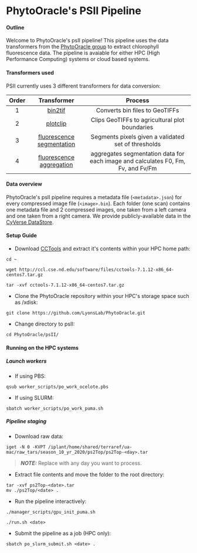 # PhytoOracle's PSII Pipeline

#### Outline

Welcome to PhytoOracle's psII pipeline! This pipeline uses the data transformers from the [PhytoOracle group](https://github.com/phytooracle) to extract chlorophyll fluorescence data. The pipeline is avaiable for either HPC (High Performance Computing) systems or cloud based systems.

#### Transformers used

PSII currently uses 3 different transformers for data conversion:

|Order|Transformer|Process
|:-:|:-:|:-:|
1|[bin2tif](https://github.com/phytooracle/psii_bin_to_tif)|Converts bin files to GeoTIFFs|
2|[plotclip](https://github.com/phytooracle/rgb_flir_plot_clip_geojson)|Clips GeoTIFFs to agricultural plot boundaries|
3|[fluorescence segmentation](https://github.com/phytooracle/psii_segmentation)|Segments pixels given a validated set of thresholds|
4|[fluorescence aggregation](https://github.com/phytooracle/psii_fluorescence_aggregation)|aggregates segmentation data for each image and calculates F0, Fm, Fv, and Fv/Fm|

#### Data overview

PhytoOracle's psII pipeline requires a metadata file (`<metadata>.json`) for every compressed image file (`<image>.bin`). Each folder (one scan) contains one metadata file and 2 compressed images, one taken from a left camera and one taken from a right camera. We provide publicly-available data in the [CyVerse DataStore](https://datacommons.cyverse.org/browse/iplant/home/shared/terraref/ua-mac/raw_tars).

#### Setup Guide

- Download [CCTools](http://ccl.cse.nd.edu/software/downloadfiles.php) and extract it's contents within your HPC home path:
```
cd ~

wget http://ccl.cse.nd.edu/software/files/cctools-7.1.12-x86_64-centos7.tar.gz

tar -xvf cctools-7.1.12-x86_64-centos7.tar.gz
```       

- Clone the PhytoOracle repository within your HPC's storage space such as /xdisk:
```
git clone https://github.com/LyonsLab/PhytoOracle.git
```

- Change directory to psII:
```
cd PhytoOracle/psII/
```

#### Running on the HPC systems
##### Launch workers
- If using PBS: 
```
qsub worker_scripts/po_work_ocelote.pbs
```
- If using SLURM:
```
sbatch worker_scripts/po_work_puma.sh
```

##### Pipeline staging
- Download raw data:
```
iget -N 0 -KVPT /iplant/home/shared/terraref/ua-mac/raw_tars/season_10_yr_2020/ps2Top/ps2Top-<day>.tar
```

> **_NOTE:_** Replace <day> with any day you want to process. 

- Extract file contents and move the folder to the root directory:
```
tar -xvf ps2Top-<date>.tar
mv ./ps2Top/<date> .
```

- Run the pipeline interactively:
```
./manager_scripts/gpu_init_puma.sh

./run.sh <date>
```

- Submit the pipeline as a job (HPC only):
```
sbatch po_slurm_submit.sh <date> .
```

